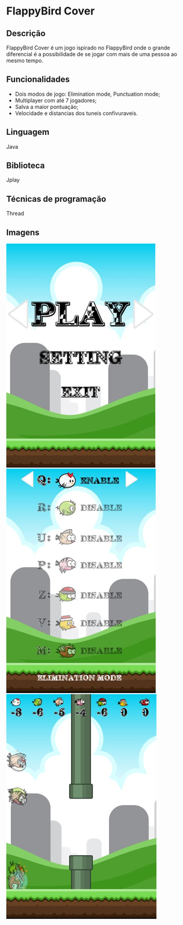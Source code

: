 # FlappyBird Cover
## Descrição
FlappyBird Cover é um jogo ispirado no FlappyBird onde o grande diferencial é a possibilidade de se jogar com mais de uma pessoa ao mesmo tempo.
  
## Funcionalidades
* Dois modos de jogo: Elimination mode, Punctuation mode;
* Multiplayer com até 7 jogadores;
* Salva a maior pontuação;
* Velocidade e distancias dos tuneis confivuraveis.

## Linguagem
Java

## Biblioteca
Jplay

## Técnicas de programação
Thread

## Imagens
![capturar-ernrtf3e](https://github.com/RodrigoFernandoSilva/Java-FlappyBird/blob/master/Prints/capturar-ernrtf3e.jpg)
![capturar1-e45jms4g](https://github.com/RodrigoFernandoSilva/Java-FlappyBird/blob/master/Prints/capturar1-e45jms4g.jpg)
![media-xk5wjs3x](https://github.com/RodrigoFernandoSilva/Java-FlappyBird/blob/master/Prints/media-xk5wjs3x.jpg)
